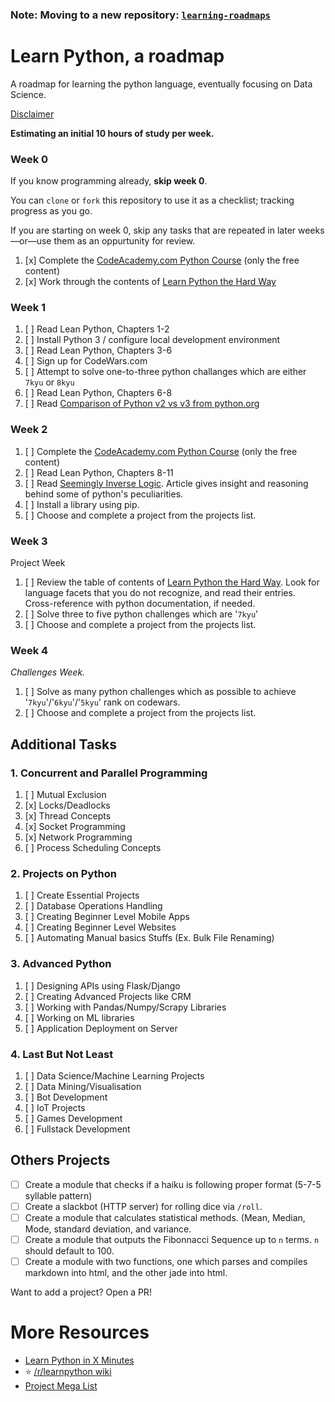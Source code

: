 ### Note: Moving to a new repository: [`learning-roadmaps`](https://github.com/RoryDuncan/learning-roadmaps)

# Learn Python, a roadmap
A roadmap for learning the python language, eventually focusing on Data Science.


[Disclaimer](http://i.imgur.com/GDc1hYw.png)

**Estimating an initial 10 hours of study per week.**

### Week 0

If you know programming already, **skip week 0**.

You can `clone` or `fork` this repository to use it as a checklist; tracking progress as you go.

If you are starting on week 0, skip any tasks that are repeated in later weeks&mdash;or&mdash;use them as an oppurtunity for review.

1. [x] Complete the [CodeAcademy.com Python Course](https://www.codecademy.com/learn/python) (only the free content)
2. [x] Work through the contents of [Learn Python the Hard Way](https://learnpythonthehardway.org/book/)

### Week 1

1. [ ] Read Lean Python, Chapters 1-2
2. [ ] Install Python 3 / configure local development environment
3. [ ] Read Lean Python, Chapters 3-6
4. [ ] Sign up for CodeWars.com
5. [ ] Attempt to solve one-to-three python challanges which are either `7kyu` or `8kyu`
6. [ ] Read Lean Python, Chapters 6-8
7. [ ] Read [Comparison of Python v2 vs v3 from python.org](https://wiki.python.org/moin/Python2orPython3)

### Week 2

1. [ ] Complete the [CodeAcademy.com Python Course](https://www.codecademy.com/learn/python) (only the free content)
2. [ ] Read Lean Python, Chapters 8-11
3.  [ ] Read [Seemingly Inverse Logic](http://lucumr.pocoo.org/2011/7/9/python-and-pola/#seemingly-inverse-logic). 
  Article gives insight and reasoning behind some of python's peculiarities. 
4. [ ] Install a library using pip.
5. [ ] Choose and complete a project from the projects list.

### Week 3

Project Week

1. [ ] Review the table of contents of [Learn Python the Hard Way](https://learnpythonthehardway.org/book/). Look for language facets that you do not recognize, and read their entries. Cross-reference with python documentation, if needed.
2. [ ] Solve three to five python challenges which are '`7kyu`'
3. [ ] Choose and complete a project from the projects list.


### Week 4

_Challenges Week._

1. [ ] Solve as many python challenges which as possible to achieve '`7kyu`'/'`6kyu`'/'`5kyu`' rank on codewars.
2. [ ] Choose and complete a project from the projects list.

## Additional Tasks

### 1. Concurrent and Parallel Programming

1. [ ] Mutual Exclusion
2. [x] Locks/Deadlocks
3. [x] Thread Concepts
4. [x] Socket Programming
5. [x] Network Programming
6. [ ] Process Scheduling Concepts

### 2. Projects on Python

1. [ ] Create Essential Projects
2. [ ] Database Operations Handling
3. [ ] Creating Beginner Level Mobile Apps
4. [ ] Creating Beginner Level Websites
5. [ ] Automating Manual basics Stuffs (Ex. Bulk File Renaming)

### 3. Advanced Python

1. [ ] Designing APIs using Flask/Django
2. [ ] Creating Advanced Projects like CRM
3. [ ] Working with Pandas/Numpy/Scrapy Libraries
4. [ ] Working on ML libraries
5. [ ] Application Deployment on Server

### 4. Last But Not Least

1. [ ] Data Science/Machine Learning Projects
2. [ ] Data Mining/Visualisation
3. [ ] Bot Development
4. [ ] IoT Projects
5. [ ] Games Development
6. [ ] Fullstack Development

## Others Projects

- [ ] Create a module that checks if a haiku is following proper format (5-7-5 syllable pattern)
- [ ] Create a slackbot (HTTP server) for rolling dice via `/roll`.
- [ ] Create a module  that calculates statistical methods. (Mean, Median, Mode, standard deviation, and variance.
- [ ] Create a module that outputs the Fibonnacci Sequence up to `n` terms. `n` should default to 100.
- [ ] Create a module with two functions, one which parses and compiles markdown into html, and the other jade into html.

Want to add a project? Open a PR!

# More Resources

- [Learn Python in X Minutes](https://learnxinyminutes.com/docs/python3/)
- :star: [/r/learnpython wiki](https://www.reddit.com/r/learnpython/wiki/index#wiki_tools_for_learning_python)
- [Project Mega List](https://github.com/karan/Projects)
